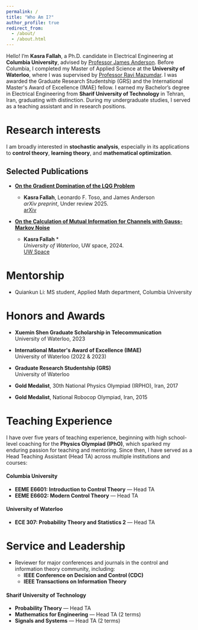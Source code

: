 ```yaml
---
permalink: /
title: "Who Am I?"
author_profile: true
redirect_from: 
  - /about/
  - /about.html
---
```


Hello! I’m **Kasra Fallah**, a Ph.D. candidate in Electrical Engineering at **Columbia University**, advised by [Professor James Anderson](https://www.columbia.edu/~ja3451/). Before Columbia, I completed my Master of Applied Science at the **University of Waterloo**, where I was supervised by [Professor Ravi Mazumdar](https://ece.uwaterloo.ca/~mazum/). I was awarded the Graduate Research Studentship (GRS) and the International Master's Award of Excellence (IMAE) fellow. I earned my Bachelor’s degree in Electrical Engineering from **Sharif University of Technology** in Tehran, Iran, graduating with distinction. During my undergraduate studies, I served as a teaching assistant and in research positions.

Research interests
======
I am broadly interested in **stochastic analysis**, especially in its applications to **control theory**, **learning theory**, and **mathematical optimization**.

## Selected Publications

- **[On the Gradient Domination of the LQG Problem](https://arxiv.org/abs/2507.09026)**  
  * **Kasra Fallah**, Leonardo F. Toso, and James Anderson  
  _arXiv preprint_, Under review 2025.  
  [arXiv](https://arxiv.org/abs/2507.09026)

- **[On the Calculation of Mutual Information for Channels with Gauss-Markov Noise]([https://arxiv.org/abs/2507.09026](https://uwspace.uwaterloo.ca/items/af4d3ce9-3e98-4ddd-bf6e-251997aa5b47))**  
  * **Kasra Fallah** *  
 _University of Waterloo_, UW space, 2024.  
  [UW Space](https://uwspace.uwaterloo.ca/items/af4d3ce9-3e98-4ddd-bf6e-251997aa5b47)


Mentorship
======

- Quiankun Li:  MS student, Applied Math department, Columbia University

Honors and Awards
======

- **Xuemin Shen Graduate Scholarship in Telecommunication**  
  University of Waterloo, 2023

- **International Master's Award of Excellence (IMAE)**  
  University of Waterloo (2022 & 2023)

- **Graduate Research Studentship (GRS)**  
  University of Waterloo 

- **Gold Medalist**, 30th National Physics Olympiad (IRPHO), Iran, 2017

- **Gold Medalist**, National Robocop Olympiad, Iran, 2015






Teaching Experience
======
I have over five years of teaching experience, beginning with high school-level coaching for the **Physics Olympiad (IPhO)**, which sparked my enduring passion for teaching and mentoring. Since then, I have served as a Head Teaching Assistant (Head TA) across multiple institutions and courses:

#### Columbia University
- **EEME E6601: Introduction to Control Theory** — Head TA  
- **EEME E6602: Modern Control Theory** — Head TA  

#### University of Waterloo
- **ECE 307: Probability Theory and Statistics 2** — Head TA

Service and Leadership
======

- Reviewer for major conferences and journals in the control and information theory community, including:
  - **IEEE Conference on Decision and Control (CDC)**
  - **IEEE Transactions on Information Theory**

#### Sharif University of Technology
- **Probability Theory** — Head TA  
- **Mathematics for Engineering** — Head TA (2 terms)  
- **Signals and Systems** — Head TA (2 terms)
